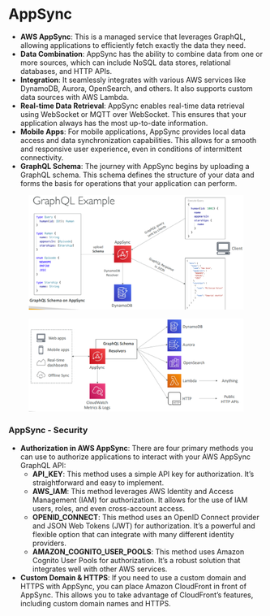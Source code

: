 # AppSync

* **AWS AppSync**: This is a managed service that leverages GraphQL, allowing applications to efficiently fetch exactly the data they need.
* **Data Combination**: AppSync has the ability to combine data from one or more sources, which can include NoSQL data stores, relational databases, and HTTP APIs.
* **Integration**: It seamlessly integrates with various AWS services like DynamoDB, Aurora, OpenSearch, and others. It also supports custom data sources with AWS Lambda.
* **Real-time Data Retrieval**: AppSync enables real-time data retrieval using WebSocket or MQTT over WebSocket. This ensures that your application always has the most up-to-date information.
* **Mobile Apps**: For mobile applications, AppSync provides local data access and data synchronization capabilities. This allows for a smooth and responsive user experience, even in conditions of intermittent connectivity.
* **GraphQL Schema**: The journey with AppSync begins by uploading a GraphQL schema. This schema defines the structure of your data and forms the basis for operations that your application can perform.

<figure><img src="../../.gitbook/assets/image.png" alt=""><figcaption></figcaption></figure>

<figure><img src="../../.gitbook/assets/image (1).png" alt=""><figcaption></figcaption></figure>

### **AppSync - Security**

* **Authorization in AWS AppSync**: There are four primary methods you can use to authorize applications to interact with your AWS AppSync GraphQL API:
  * **API\_KEY**: This method uses a simple API key for authorization. It’s straightforward and easy to implement.
  * **AWS\_IAM**: This method leverages AWS Identity and Access Management (IAM) for authorization. It allows for the use of IAM users, roles, and even cross-account access.
  * **OPENID\_CONNECT**: This method uses an OpenID Connect provider and JSON Web Tokens (JWT) for authorization. It’s a powerful and flexible option that can integrate with many different identity providers.
  * **AMAZON\_COGNITO\_USER\_POOLS**: This method uses Amazon Cognito User Pools for authorization. It’s a robust solution that integrates well with other AWS services.
* **Custom Domain & HTTPS**: If you need to use a custom domain and HTTPS with AppSync, you can place Amazon CloudFront in front of AppSync. This allows you to take advantage of CloudFront’s features, including custom domain names and HTTPS.
